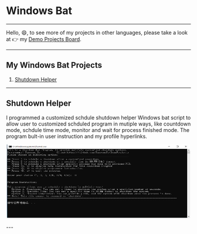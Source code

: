 # Windows Bat
---
Hello, 😄, to see more of my projects in other languages, please take a look at 👉 my [Demo Projects Board](https://github.com/RunquanYe/DemoProjects).

---
## My Windows Bat Projects
1. [Shutdown Helper](#shutdown-helper)
---

## Shutdown Helper
I programmed a customized schdule shutdown helper Windows bat script to allow user to customized schduled program in mutiple ways, like countdown mode, schdule time mode, monitor and wait for process finished mode.  The program bult-in user instruction and my profile hyperlinks.

<p align="center"><img width="500" height="200" src="https://github.com/RunquanYe/Windows_Bat/blob/main/img/Shutdown_Helper_6.png"/></p>
---